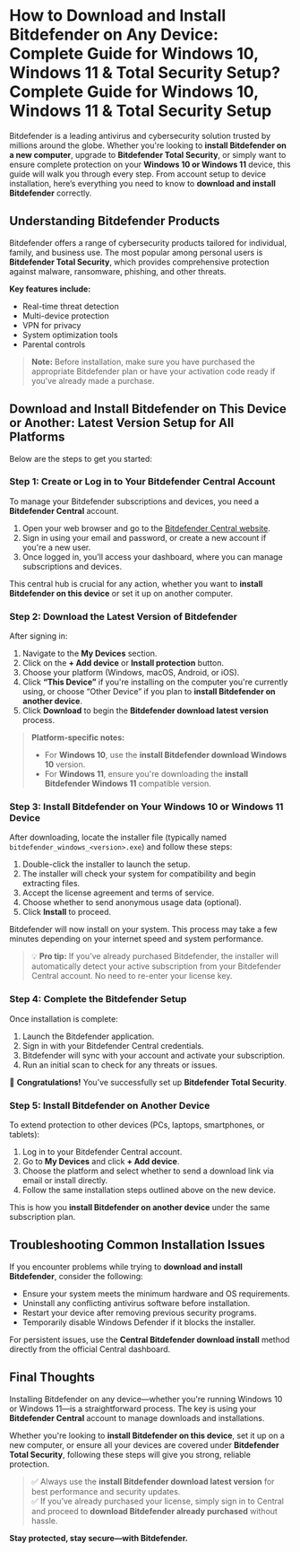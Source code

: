 # How to Download and Install Bitdefender on Any Device: Complete Guide for Windows 10, Windows 11 & Total Security Setup? Complete Guide for Windows 10, Windows 11 & Total Security Setup

Bitdefender is a leading antivirus and cybersecurity solution trusted by millions around the globe. Whether you're looking to **install Bitdefender on a new computer**, upgrade to **Bitdefender Total Security**, or simply want to ensure complete protection on your **Windows 10 or Windows 11** device, this guide will walk you through every step. From account setup to device installation, here’s everything you need to know to **download and install Bitdefender** correctly.


## Understanding Bitdefender Products

Bitdefender offers a range of cybersecurity products tailored for individual, family, and business use. The most popular among personal users is **Bitdefender Total Security**, which provides comprehensive protection against malware, ransomware, phishing, and other threats.

**Key features include:**

- Real-time threat detection  
- Multi-device protection  
- VPN for privacy  
- System optimization tools  
- Parental controls

> **Note:** Before installation, make sure you have purchased the appropriate Bitdefender plan or have your activation code ready if you've already made a purchase.


## Download and Install Bitdefender on This Device or Another: Latest Version Setup for All Platforms

Below are the steps to get you started:

### Step 1: Create or Log in to Your Bitdefender Central Account

To manage your Bitdefender subscriptions and devices, you need a **Bitdefender Central** account.

1. Open your web browser and go to the [Bitdefender Central website](https://central.bitdefender.com/).
2. Sign in using your email and password, or create a new account if you're a new user.
3. Once logged in, you’ll access your dashboard, where you can manage subscriptions and devices.

This central hub is crucial for any action, whether you want to **install Bitdefender on this device** or set it up on another computer.



### Step 2: Download the Latest Version of Bitdefender

After signing in:

1. Navigate to the **My Devices** section.
2. Click on the **+ Add device** or **Install protection** button.
3. Choose your platform (Windows, macOS, Android, or iOS).
4. Click **“This Device”** if you're installing on the computer you're currently using, or choose “Other Device” if you plan to **install Bitdefender on another device**.
5. Click **Download** to begin the **Bitdefender download latest version** process.

> **Platform-specific notes:**
> - For **Windows 10**, use the **install Bitdefender download Windows 10** version.  
> - For **Windows 11**, ensure you're downloading the **install Bitdefender Windows 11** compatible version.


### Step 3: Install Bitdefender on Your Windows 10 or Windows 11 Device

After downloading, locate the installer file (typically named `bitdefender_windows_<version>.exe`) and follow these steps:

1. Double-click the installer to launch the setup.
2. The installer will check your system for compatibility and begin extracting files.
3. Accept the license agreement and terms of service.
4. Choose whether to send anonymous usage data (optional).
5. Click **Install** to proceed.

Bitdefender will now install on your system. This process may take a few minutes depending on your internet speed and system performance.

> 💡 **Pro tip:** If you’ve already purchased Bitdefender, the installer will automatically detect your active subscription from your Bitdefender Central account. No need to re-enter your license key.


### Step 4: Complete the Bitdefender Setup

Once installation is complete:

1. Launch the Bitdefender application.
2. Sign in with your Bitdefender Central credentials.
3. Bitdefender will sync with your account and activate your subscription.
4. Run an initial scan to check for any threats or issues.

🎉 **Congratulations!** You’ve successfully set up **Bitdefender Total Security**.


### Step 5: Install Bitdefender on Another Device

To extend protection to other devices (PCs, laptops, smartphones, or tablets):

1. Log in to your Bitdefender Central account.
2. Go to **My Devices** and click **+ Add device**.
3. Choose the platform and select whether to send a download link via email or install directly.
4. Follow the same installation steps outlined above on the new device.

This is how you **install Bitdefender on another device** under the same subscription plan.



## Troubleshooting Common Installation Issues

If you encounter problems while trying to **download and install Bitdefender**, consider the following:

- Ensure your system meets the minimum hardware and OS requirements.
- Uninstall any conflicting antivirus software before installation.
- Restart your device after removing previous security programs.
- Temporarily disable Windows Defender if it blocks the installer.

For persistent issues, use the **Central Bitdefender download install** method directly from the official Central dashboard.



## Final Thoughts

Installing Bitdefender on any device—whether you're running Windows 10 or Windows 11—is a straightforward process. The key is using your **Bitdefender Central** account to manage downloads and installations.

Whether you're looking to **install Bitdefender on this device**, set it up on a new computer, or ensure all your devices are covered under **Bitdefender Total Security**, following these steps will give you strong, reliable protection.

> ✅ Always use the **install Bitdefender download latest version** for best performance and security updates.  
> ✅ If you’ve already purchased your license, simply sign in to Central and proceed to **download Bitdefender already purchased** without hassle.

**Stay protected, stay secure—with Bitdefender.**